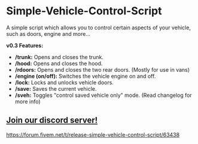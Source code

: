 # Simple-Vehicle-Control-Script
A simple script which allows you to control certain aspects of your vehicle, such as doors, engine and more...

**v0.3 Features:**
* **/trunk:** Opens and closes the trunk.
* **/hood:** Opens and closes the hood.
* **/rdoors:** Opens and closes the two rear doors. (Mostly for use in vans)
* **/engine (on/off):** Switches the vehicle engine on and off.
* **/lock:** Locks and unlocks vehicle doors.
* **/save:** Saves the current vehicle.
* **/sveh:** Toggles "control saved vehicle only" mode. (Read changelog for more info)

[Join our discord server!](https://discord.gg/K7P8d2h)
--------

https://forum.fivem.net/t/release-simple-vehicle-control-script/63438
